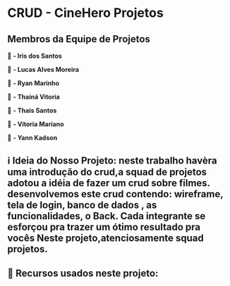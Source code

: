 # CRUD - CineHero Projetos

## Membros da Equipe de Projetos

:girl: **- Iris dos Santos**

:boy: **- Lucas Alves Moreira**

:boy: **- Ryan Marinho**

:girl: **- Thainá Vitoria**

:girl: **- Thais Santos**

:girl: **-  Vitoria Mariano**

:boy: **- Yann Kadson**

## :information_source: Ideia do Nosso Projeto: neste trabalho havèra uma introdução do crud,a squad de projetos adotou a idéia de fazer um crud sobre filmes. desenvolvemos este crud contendo: wireframe, tela de login, banco de dados , as funcionalidades, o Back. Cada integrante se esforçou pra trazer um ótimo resultado pra vocês Neste projeto,atenciosamente squad projetos.

## 📌 Recursos usados neste projeto: 

